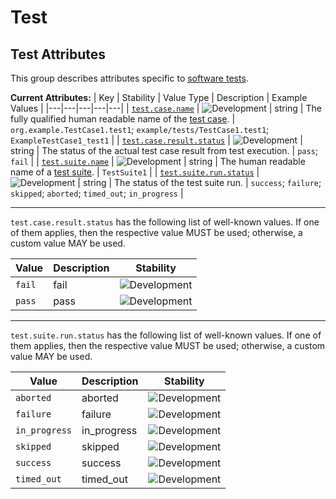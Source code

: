 <!-- NOTE: THIS FILE IS AUTOGENERATED. DO NOT EDIT BY HAND. -->
<!-- see templates/registry/markdown/attribute_namespace.md.j2 -->

# Test

## Test Attributes

This group describes attributes specific to [software tests](https://wikipedia.org/wiki/Software_testing).

**Current Attributes:**
| Key | Stability | Value Type | Description | Example Values |
|---|---|---|---|---|
| <a id="test-case-name" href="#test-case-name">`test.case.name`</a> | ![Development](https://img.shields.io/badge/-development-blue) | string | The fully qualified human readable name of the [test case](https://wikipedia.org/wiki/Test_case). | `org.example.TestCase1.test1`; `example/tests/TestCase1.test1`; `ExampleTestCase1_test1` |
| <a id="test-case-result-status" href="#test-case-result-status">`test.case.result.status`</a> | ![Development](https://img.shields.io/badge/-development-blue) | string | The status of the actual test case result from test execution. | `pass`; `fail` |
| <a id="test-suite-name" href="#test-suite-name">`test.suite.name`</a> | ![Development](https://img.shields.io/badge/-development-blue) | string | The human readable name of a [test suite](https://wikipedia.org/wiki/Test_suite). | `TestSuite1` |
| <a id="test-suite-run-status" href="#test-suite-run-status">`test.suite.run.status`</a> | ![Development](https://img.shields.io/badge/-development-blue) | string | The status of the test suite run. | `success`; `failure`; `skipped`; `aborted`; `timed_out`; `in_progress` |

---

`test.case.result.status` has the following list of well-known values. If one of them applies, then the respective value MUST be used; otherwise, a custom value MAY be used.

| Value  | Description | Stability |
|---|---|---|
| `fail` | fail | ![Development](https://img.shields.io/badge/-development-blue) |
| `pass` | pass | ![Development](https://img.shields.io/badge/-development-blue) |

---

`test.suite.run.status` has the following list of well-known values. If one of them applies, then the respective value MUST be used; otherwise, a custom value MAY be used.

| Value  | Description | Stability |
|---|---|---|
| `aborted` | aborted | ![Development](https://img.shields.io/badge/-development-blue) |
| `failure` | failure | ![Development](https://img.shields.io/badge/-development-blue) |
| `in_progress` | in_progress | ![Development](https://img.shields.io/badge/-development-blue) |
| `skipped` | skipped | ![Development](https://img.shields.io/badge/-development-blue) |
| `success` | success | ![Development](https://img.shields.io/badge/-development-blue) |
| `timed_out` | timed_out | ![Development](https://img.shields.io/badge/-development-blue) |

